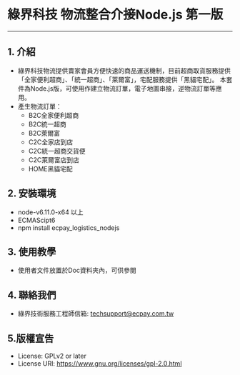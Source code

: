 # 綠界科技 物流整合介接Node.js 第一版
---

## 1. 介紹

  - 綠界科技物流提供賣家會員方便快速的商品運送機制，目前超商取貨服務提供「全家便利超商」、「統一超商」、「萊爾富」，宅配服務提供「黑貓宅配」。 本套件為Node.js版，可使用作建立物流訂單，電子地圖串接，逆物流訂單等應用。
  - 產生物流訂單：
    - B2C全家便利超商
    - B2C統一超商
    - B2C萊爾富
    - C2C全家店到店
    - C2C統一超商交貨便
    - C2C萊爾富店到店
    - HOME黑貓宅配
  


## 2. 安裝環境
  - node-v6.11.0-x64  以上
  - ECMAScipt6
  - npm install ecpay_logistics_nodejs

## 3. 使用教學
  - 使用者文件放置於Doc資料夾內，可供參閱



## 4. 聯絡我們
  - 綠界技術服務工程師信箱: techsupport@ecpay.com.tw

## 5.版權宣告

* License: GPLv2 or later
* License URI: https://www.gnu.org/licenses/gpl-2.0.html


[//]: # (These are reference links used in the body of this note and get stripped out when the markdown processor does its job. There is no need to format nicely because it shouldn't be seen. Thanks SO - http://stackoverflow.com/questions/4823468/store-comments-in-markdown-syntax)

